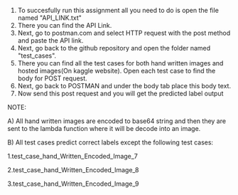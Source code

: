 1. To succesfully run this assignment all you need to do is open the file named "API_LINK.txt"
2. There you can find the API Link.
3. Next, go to postman.com and select HTTP request with the post method and paste the API link.
4. Next, go back to the github repository and open the folder named "test_cases".
5. There you can find all the test cases for both hand written images and hosted images(On kaggle website). Open each test case to find the body for POST request.
6. Next, go back to POSTMAN and under the body tab place this body text.
7. Now send this post request and you will get the predicted label output


NOTE: 

A) All hand written images are encoded to base64 string and then they are sent to the lambda function where it will be decode into an image.


B) All test cases predict correct labels except the following test cases:

  1.test_case_hand_Written_Encoded_Image_7

  2.test_case_hand_Written_Encoded_Image_8

  3.test_case_hand_Written_Encoded_Image_9
